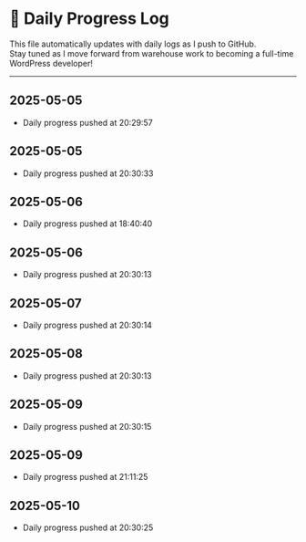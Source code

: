 # 📅 Daily Progress Log

This file automatically updates with daily logs as I push to GitHub.  
Stay tuned as I move forward from warehouse work to becoming a full-time WordPress developer!

---
## 2025-05-05
- Daily progress pushed at 20:29:57

## 2025-05-05
- Daily progress pushed at 20:30:33

## 2025-05-06
- Daily progress pushed at 18:40:40

## 2025-05-06
- Daily progress pushed at 20:30:13

## 2025-05-07
- Daily progress pushed at 20:30:14

## 2025-05-08
- Daily progress pushed at 20:30:13

## 2025-05-09
- Daily progress pushed at 20:30:15

## 2025-05-09
- Daily progress pushed at 21:11:25

## 2025-05-10
- Daily progress pushed at 20:30:25

